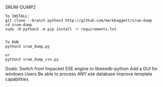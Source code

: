 SRUM-DUMP2 
```
To INSTALL:
git clone --branch python3 http://github.com/markbaggett/srum-dump
cd srum-dump
sudo -H python3 -m pip install -r requirements.txt


To RUN
python3 srum_dump.py

or
python3 srum_dump_csv.py
```
    
Goals: 
Switch from Impacket ESE engine to libesedb-python
Add a GUI for windows Users 
Be able to process ANY ese database
Improve template capabilities